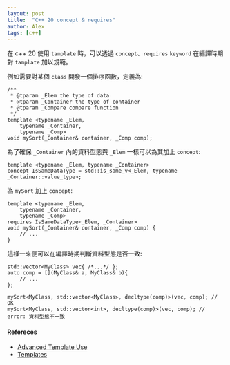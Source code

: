```yaml
---
layout: post
title:  "C++ 20 concept & requires"
author: Alex
tags: [c++]
---
```


在 c++ 20 使用 `tamplate` 時，可以透過 `concept`、`requires` `keyword` 
在編譯時期對 `tamplate` 加以規範。

例如需要對某個 `class` 開發一個排序函數，定義為:
```c++=
/**
 * @tparam _Elem the type of data
 * @tparam _Container the type of container
 * @tparam _Compare compare function
 */
template <typename _Elem,
    typename _Container,
    typename _Comp>
void mySort(_Container& container, _Comp comp);
```

為了確保 `_Container` 內的資料型態與 `_Elem` 一樣可以為其加上 `concept`:
```c++=
template <typename _Elem, typename _Container>
concept IsSameDataType = std::is_same_v<_Elem, typename _Container::value_type>;
```

為 `mySort` 加上 `concept`:
```c++=
template <typename _Elem,
    typename _Container,
    typename _Comp>
requires IsSameDataType<_Elem, _Container>
void mySort(_Container& container, _Comp comp) {
    // ...
}
```

這樣一來便可以在編譯時期判斷資料型態是否一致:
```c++=
std::vector<MyClass> vec{ /*...*/ };
auto comp = [](MyClass& a, MyClass& b){
    // ...
};

mySort<MyClass, std::vector<MyClass>, decltype(comp)>(vec, comp); // OK
mySort<MyClass, std::vector<int>, decltype(comp)>(vec, comp); // error: 資料型態不一致
```

#### Refereces ####
- [Advanced Template Use](http://www.icce.rug.nl/documents/cplusplus/cplusplus23.html)
- [Templates](https://timsong-cpp.github.io/cppwp/temp.inst#17)